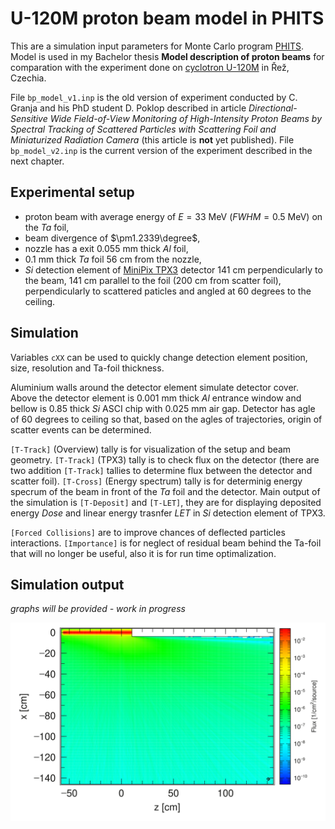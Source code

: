 # U-120M proton beam model in PHITS
This are a simulation input parameters for Monte Carlo program [PHITS](https://phits.jaea.go.jp/). Model is used in my Bachelor thesis **Model description of proton beams** for comparation with the experiment done on [cyclotron U-120M](https://www.ujf.cas.cz/en/departments/department-of-accelerators/cyclotron/) in Řež, Czechia. 

File `bp_model_v1.inp` is the old version of experiment conducted by C. Granja and his PhD student D. Poklop described in article *Directional-Sensitive Wide Field-of-View Monitoring of High-Intensity Proton Beams by Spectral Tracking of Scattered Particles with Scattering Foil and Miniaturized Radiation Camera* (this article is **not** yet published).  File `bp_model_v2.inp` is the current version of the experiment described in the next chapter. 

## Experimental setup
- proton beam with average energy of $E=33$ MeV ($FWHM = 0.5$ MeV) on the $Ta$ foil,
- beam divergence of $\pm1.2339\degree$,
- nozzle has a exit $0.055$ mm thick $Al$ foil, 
- $0.1$ mm thick $Ta$ foil $56$ cm from the nozzle, 
- $Si$ detection element of [MiniPix TPX3](https://advacam.com/camera/minipix-tpx3/) detector $141$ cm perpendicularly to the beam, $141$ cm parallel to the foil ($200$ cm from scatter foil), perpendicularly to scattered paticles and angled at $60$ degrees to the ceiling. 

## Simulation
Variables `cXX` can be used to quickly change detection element position, size, resolution and Ta-foil thickness. 

Aluminium walls around the detector element simulate detector cover. Above the detector element is $0.001$ mm thick $Al$ entrance window and bellow is $0.85$ thick $Si$ ASCI chip with $0.025$ mm air gap. Detector has agle of $60$ degrees to ceiling so that, based on the agles of trajectories, origin of scatter events can be determined. 

`[T-Track]` (Overview) tally is for visualization of the setup and beam geometry. `[T-Track]` (TPX3) tally is to check flux on the detector (there are two addition `[T-Track]` tallies to determine flux between the detector and scatter foil). `[T-Cross]` (Energy spectrum) tally is for determinig energy specrum of the beam in front of the $Ta$ foil and the detector. Main output of the simulation is `[T-Deposit]` and `[T-LET]`, they are for displaying deposited energy $Dose$ and linear energy trasnfer $LET$ in $Si$ detection element of TPX3. 

`[Forced Collisions]` are to improve chances of deflected particles interactions. `[Importance]` is for neglect of residual beam behind the Ta-foil that will no longer be useful, also it is for run time optimalization. 

## Simulation output
*graphs will be provided - work in progress*


![Flux in xz plane](https://github.com/Danchiku/U120M-beam-model/blob/main/simulation_output/flux_all.png)
